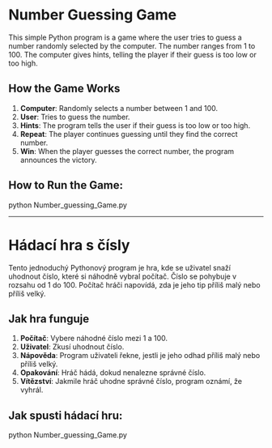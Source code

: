 # Number Guessing Game

This simple Python program is a game where the user tries to guess a number randomly selected by the computer. The number ranges from 1 to 100. The computer gives hints, telling the player if their guess is too low or too high.

## How the Game Works

1. **Computer**: Randomly selects a number between 1 and 100.
2. **User**: Tries to guess the number.
3. **Hints**: The program tells the user if their guess is too low or too high.
4. **Repeat**: The player continues guessing until they find the correct number.
5. **Win**: When the player guesses the correct number, the program announces the victory.

## How to Run the Game:

python Number_guessing_Game.py

-----------------------------------------------------------------------------------------------------------------------------------------------------

# Hádací hra s čísly

Tento jednoduchý Pythonový program je hra, kde se uživatel snaží uhodnout číslo, které si náhodně vybral počítač. Číslo se pohybuje v rozsahu od 1 do 100. Počítač hráči napovídá, zda je jeho tip příliš malý nebo příliš velký.

## Jak hra funguje

1. **Počítač**: Vybere náhodné číslo mezi 1 a 100.
2. **Uživatel**: Zkusí uhodnout číslo.
3. **Nápověda**: Program uživateli řekne, jestli je jeho odhad příliš malý nebo příliš velký.
4. **Opakování**: Hráč hádá, dokud nenalezne správné číslo.
5. **Vítězství**: Jakmile hráč uhodne správné číslo, program oznámí, že vyhrál.

## Jak spusti hádací hru:

python Number_guessing_Game.py
